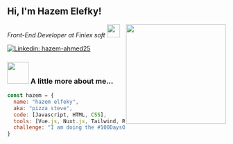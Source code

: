 <h2> Hi, I'm Hazem Elefky! </h2>
<img align='right' src="https://media.giphy.com/media/MnEr6CZATHskQ4dV8o/giphy.gif" width="230">
<p><em>Front-End Developer at Finiex soft <img src="https://media.giphy.com/media/WUlplcMpOCEmTGBtBW/giphy.gif" width="30"> </em></p>

[![Linkedin: hazem-ahmed25](https://img.shields.io/badge/hazem-ahmed25?logo=linkedin&color=blue)](https://www.linkedin.com/in/hazem-ahmed25/)

### <img src="https://media.giphy.com/media/VgCDAzcKvsR6OM0uWg/giphy.gif" width="50"> A little more about me...  

```javascript
const hazem = {
  name: "hazem elfeky",
  aka: "pizza steve",
  code: [Javascript, HTML, CSS],
  tools: [Vue.js, Nuxt.js, Tailwind, React, Element UI],
  challenge: "I am doing the #100DaysOfCode challenge focused on JS and Vue.js"
}
```
